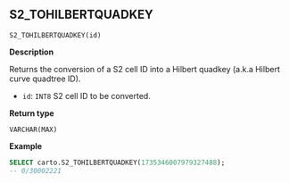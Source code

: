 ## S2_TOHILBERTQUADKEY

```sql:signature
S2_TOHILBERTQUADKEY(id)
```

**Description**

Returns the conversion of a S2 cell ID into a Hilbert quadkey (a.k.a Hilbert curve quadtree ID).

* `id`: `INT8` S2 cell ID to be converted.

**Return type**

`VARCHAR(MAX)`

**Example**

```sql
SELECT carto.S2_TOHILBERTQUADKEY(1735346007979327488);
-- 0/30002221
```
